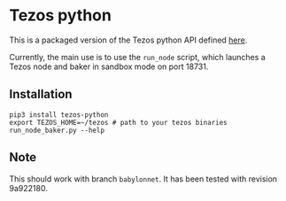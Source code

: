 # Tezos python

This is a packaged version of the Tezos python API defined
[here](http://tezos.gitlab.io/mainnet/developer/python_testing_framework.html).

Currently, the main use is to use the `run_node` script, which launches a
Tezos node and baker in sandbox mode on port 18731.

## Installation

```
pip3 install tezos-python
export TEZOS_HOME=~/tezos # path to your tezos binaries
run_node_baker.py --help
```

## Note

This should work with branch `babylonnet`. It has been tested with revision
9a922180.
